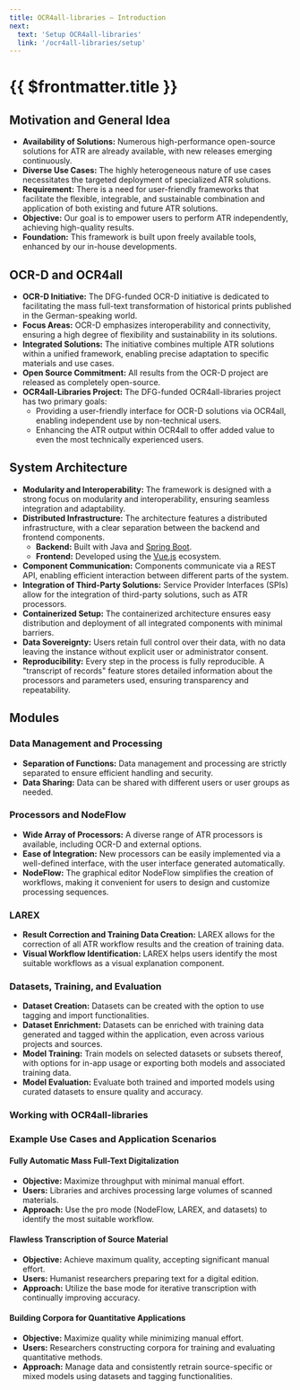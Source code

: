 ```yaml
---
title: OCR4all-libraries – Introduction
next:
  text: 'Setup OCR4all-libraries'
  link: '/ocr4all-libraries/setup'
---
```

# {{ $frontmatter.title }}

## Motivation and General Idea
- **Availability of Solutions:** Numerous high-performance open-source solutions for ATR are already available, with new releases emerging continuously.
- **Diverse Use Cases:** The highly heterogeneous nature of use cases necessitates the targeted deployment of specialized ATR solutions.
- **Requirement:** There is a need for user-friendly frameworks that facilitate the flexible, integrable, and sustainable combination and application of both existing and future ATR solutions.
- **Objective:** Our goal is to empower users to perform ATR independently, achieving high-quality results.
- **Foundation:** This framework is built upon freely available tools, enhanced by our in-house developments.

## OCR-D and OCR4all
- **OCR-D Initiative:** The DFG-funded OCR-D initiative is dedicated to facilitating the mass full-text transformation of historical prints published in the German-speaking world.
- **Focus Areas:** OCR-D emphasizes interoperability and connectivity, ensuring a high degree of flexibility and sustainability in its solutions.
- **Integrated Solutions:** The initiative combines multiple ATR solutions within a unified framework, enabling precise adaptation to specific materials and use cases.
- **Open Source Commitment:** All results from the OCR-D project are released as completely open-source.
- **OCR4all-Libraries Project:** The DFG-funded OCR4all-libraries project has two primary goals:
    - Providing a user-friendly interface for OCR-D solutions via OCR4all, enabling independent use by non-technical users.
    - Enhancing the ATR output within OCR4all to offer added value to even the most technically experienced users.

## System Architecture
- **Modularity and Interoperability:** The framework is designed with a strong focus on modularity and interoperability, ensuring seamless integration and adaptability.
- **Distributed Infrastructure:** The architecture features a distributed infrastructure, with a clear separation between the backend and frontend components.
    - **Backend:** Built with Java and [Spring Boot](https://spring.io/projects/spring-boot).
    - **Frontend:** Developed using the [Vue.js](https://vuejs.org/) ecosystem.
- **Component Communication:** Components communicate via a REST API, enabling efficient interaction between different parts of the system.
- **Integration of Third-Party Solutions:** Service Provider Interfaces (SPIs) allow for the integration of third-party solutions, such as ATR processors.
- **Containerized Setup:** The containerized architecture ensures easy distribution and deployment of all integrated components with minimal barriers.
- **Data Sovereignty:** Users retain full control over their data, with no data leaving the instance without explicit user or administrator consent.
- **Reproducibility:** Every step in the process is fully reproducible. A "transcript of records" feature stores detailed information about the processors and parameters used, ensuring transparency and repeatability.

## Modules

### Data Management and Processing
- **Separation of Functions:** Data management and processing are strictly separated to ensure efficient handling and security.
- **Data Sharing:** Data can be shared with different users or user groups as needed.

### Processors and NodeFlow
- **Wide Array of Processors:** A diverse range of ATR processors is available, including OCR-D and external options.
- **Ease of Integration:** New processors can be easily implemented via a well-defined interface, with the user interface generated automatically.
- **NodeFlow:** The graphical editor NodeFlow simplifies the creation of workflows, making it convenient for users to design and customize processing sequences.

### LAREX
- **Result Correction and Training Data Creation:** LAREX allows for the correction of all ATR workflow results and the creation of training data.
- **Visual Workflow Identification:** LAREX helps users identify the most suitable workflows as a visual explanation component.

### Datasets, Training, and Evaluation
- **Dataset Creation:** Datasets can be created with the option to use tagging and import functionalities.
- **Dataset Enrichment:** Datasets can be enriched with training data generated and tagged within the application, even across various projects and sources.
- **Model Training:** Train models on selected datasets or subsets thereof, with options for in-app usage or exporting both models and associated training data.
- **Model Evaluation:** Evaluate both trained and imported models using curated datasets to ensure quality and accuracy.

### Working with OCR4all-libraries
### Example Use Cases and Application Scenarios
#### Fully Automatic Mass Full-Text Digitalization
- **Objective:** Maximize throughput with minimal manual effort.
- **Users:** Libraries and archives processing large volumes of scanned materials.
- **Approach:** Use the pro mode (NodeFlow, LAREX, and datasets) to identify the most suitable workflow.

#### Flawless Transcription of Source Material
- **Objective:** Achieve maximum quality, accepting significant manual effort.
- **Users:** Humanist researchers preparing text for a digital edition.
- **Approach:** Utilize the base mode for iterative transcription with continually improving accuracy.

#### Building Corpora for Quantitative Applications
- **Objective:** Maximize quality while minimizing manual effort.
- **Users:** Researchers constructing corpora for training and evaluating quantitative methods.
- **Approach:** Manage data and consistently retrain source-specific or mixed models using datasets and tagging functionalities.

